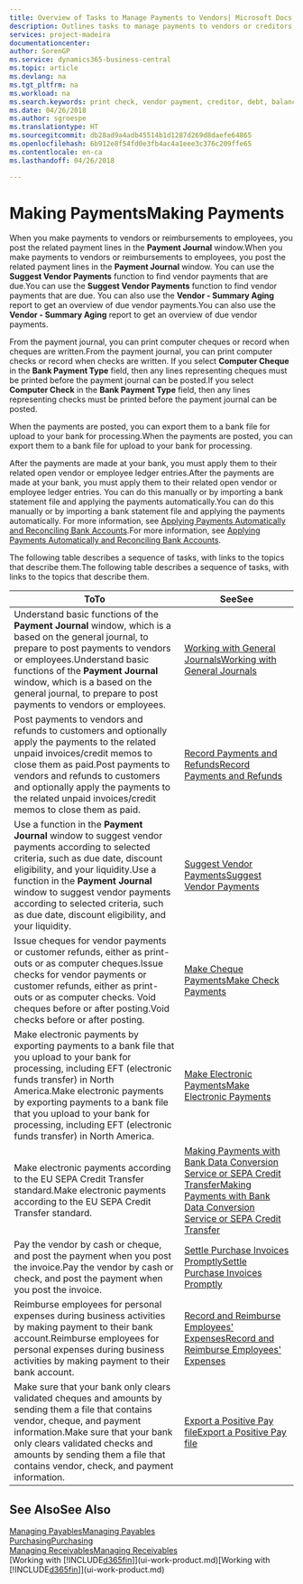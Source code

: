 ```yaml
---
title: Overview of Tasks to Manage Payments to Vendors| Microsoft Docs
description: Outlines tasks to manage payments to vendors or creditors, including posting payment lines and getting an overview of the balance due.
services: project-madeira
documentationcenter: 
author: SorenGP
ms.service: dynamics365-business-central
ms.topic: article
ms.devlang: na
ms.tgt_pltfrm: na
ms.workload: na
ms.search.keywords: print check, vendor payment, creditor, debt, balance due, AP
ms.date: 04/26/2018
ms.author: sgroespe
ms.translationtype: HT
ms.sourcegitcommit: db28ad9a4adb45514b1d1287d269d8daefe64865
ms.openlocfilehash: 6b912e8f54fd0e3fb4ac4a1eee3c376c209ffe65
ms.contentlocale: en-ca
ms.lasthandoff: 04/26/2018

---
```

# <a name="making-payments"></a><span data-ttu-id="d6b44-103">Making Payments</span><span class="sxs-lookup"><span data-stu-id="d6b44-103">Making Payments</span></span>
<span data-ttu-id="d6b44-104">When you make payments to vendors or reimbursements to employees, you post the related payment lines in the **Payment Journal** window.</span><span class="sxs-lookup"><span data-stu-id="d6b44-104">When you make payments to vendors or reimbursements to employees, you post the related payment lines in the **Payment Journal** window.</span></span> <span data-ttu-id="d6b44-105">You can use the **Suggest Vendor Payments** function to find vendor payments that are due.</span><span class="sxs-lookup"><span data-stu-id="d6b44-105">You can use the **Suggest Vendor Payments** function to find vendor payments that are due.</span></span> <span data-ttu-id="d6b44-106">You can also use the **Vendor - Summary Aging** report to get an overview of due vendor payments.</span><span class="sxs-lookup"><span data-stu-id="d6b44-106">You can also use the **Vendor - Summary Aging** report to get an overview of due vendor payments.</span></span>

<span data-ttu-id="d6b44-107">From the payment journal, you can print computer cheques or record when cheques are written.</span><span class="sxs-lookup"><span data-stu-id="d6b44-107">From the payment journal, you can print computer checks or record when checks are written.</span></span> <span data-ttu-id="d6b44-108">If you select **Computer Cheque** in the **Bank Payment Type** field, then any lines representing cheques must be printed before the payment journal can be posted.</span><span class="sxs-lookup"><span data-stu-id="d6b44-108">If you select **Computer Check** in the **Bank Payment Type** field, then any lines representing checks must be printed before the payment journal can be posted.</span></span>

<span data-ttu-id="d6b44-109">When the payments are posted, you can export them to a bank file for upload to your bank for processing.</span><span class="sxs-lookup"><span data-stu-id="d6b44-109">When the payments are posted, you can export them to a bank file for upload to your bank for processing.</span></span>

<span data-ttu-id="d6b44-110">After the payments are made at your bank, you must apply them to their related open vendor or employee ledger entries.</span><span class="sxs-lookup"><span data-stu-id="d6b44-110">After the payments are made at your bank, you must apply them to their related open vendor or employee ledger entries.</span></span> <span data-ttu-id="d6b44-111">You can do this manually or by importing a bank statement file and applying the payments automatically.</span><span class="sxs-lookup"><span data-stu-id="d6b44-111">You can do this manually or by importing a bank statement file and applying the payments automatically.</span></span> <span data-ttu-id="d6b44-112">For more information, see [Applying Payments Automatically and Reconciling Bank Accounts](receivables-apply-payments-auto-reconcile-bank-accounts.md).</span><span class="sxs-lookup"><span data-stu-id="d6b44-112">For more information, see [Applying Payments Automatically and Reconciling Bank Accounts](receivables-apply-payments-auto-reconcile-bank-accounts.md).</span></span>

<span data-ttu-id="d6b44-113">The following table describes a sequence of tasks, with links to the topics that describe them.</span><span class="sxs-lookup"><span data-stu-id="d6b44-113">The following table describes a sequence of tasks, with links to the topics that describe them.</span></span>

| <span data-ttu-id="d6b44-114">To</span><span class="sxs-lookup"><span data-stu-id="d6b44-114">To</span></span> | <span data-ttu-id="d6b44-115">See</span><span class="sxs-lookup"><span data-stu-id="d6b44-115">See</span></span> |
| --- | --- |
|<span data-ttu-id="d6b44-116">Understand basic functions of the **Payment Journal** window, which is a based on the general journal, to prepare to post payments to vendors or employees.</span><span class="sxs-lookup"><span data-stu-id="d6b44-116">Understand basic functions of the **Payment Journal** window, which is a based on the general journal, to prepare to post payments to vendors or employees.</span></span>|[<span data-ttu-id="d6b44-117">Working with General Journals</span><span class="sxs-lookup"><span data-stu-id="d6b44-117">Working with General Journals</span></span>](ui-work-general-journals.md)|
|<span data-ttu-id="d6b44-118">Post payments to vendors and refunds to customers and optionally apply the payments to the related unpaid invoices/credit memos to close them as paid.</span><span class="sxs-lookup"><span data-stu-id="d6b44-118">Post payments to vendors and refunds to customers and optionally apply the payments to the related unpaid invoices/credit memos to close them as paid.</span></span>|[<span data-ttu-id="d6b44-119">Record Payments and Refunds</span><span class="sxs-lookup"><span data-stu-id="d6b44-119">Record Payments and Refunds</span></span>](payables-how-post-payments-refunds.md)|
| <span data-ttu-id="d6b44-120">Use a function in the **Payment Journal** window to suggest vendor payments according to selected criteria, such as due date, discount eligibility, and your liquidity.</span><span class="sxs-lookup"><span data-stu-id="d6b44-120">Use a function in the **Payment Journal** window to suggest vendor payments according to selected criteria, such as due date, discount eligibility, and your liquidity.</span></span> |[<span data-ttu-id="d6b44-121">Suggest Vendor Payments</span><span class="sxs-lookup"><span data-stu-id="d6b44-121">Suggest Vendor Payments</span></span>](payables-how-suggest-vendor-payments.md) |
| <span data-ttu-id="d6b44-122">Issue cheques for vendor payments or customer refunds, either as print-outs or as computer cheques.</span><span class="sxs-lookup"><span data-stu-id="d6b44-122">Issue checks for vendor payments or customer refunds, either as print-outs or as computer checks.</span></span> <span data-ttu-id="d6b44-123">Void cheques before or after posting.</span><span class="sxs-lookup"><span data-stu-id="d6b44-123">Void checks before or after posting.</span></span> |[<span data-ttu-id="d6b44-124">Make Cheque Payments</span><span class="sxs-lookup"><span data-stu-id="d6b44-124">Make Check Payments</span></span>](payables-how-work-checks.md) |
|<span data-ttu-id="d6b44-125">Make electronic payments by exporting payments to a bank file that you upload to your bank for processing, including EFT (electronic funds transfer) in North America.</span><span class="sxs-lookup"><span data-stu-id="d6b44-125">Make electronic payments by exporting payments to a bank file that you upload to your bank for processing, including EFT (electronic funds transfer) in North America.</span></span> |[<span data-ttu-id="d6b44-126">Make Electronic Payments</span><span class="sxs-lookup"><span data-stu-id="d6b44-126">Make Electronic Payments</span></span>](payables-how-export-payments-bank-file.md)|
|<span data-ttu-id="d6b44-127">Make electronic payments according to the EU SEPA Credit Transfer standard.</span><span class="sxs-lookup"><span data-stu-id="d6b44-127">Make electronic payments according to the EU SEPA Credit Transfer standard.</span></span>|[<span data-ttu-id="d6b44-128">Making Payments with Bank Data Conversion Service or SEPA Credit Transfer</span><span class="sxs-lookup"><span data-stu-id="d6b44-128">Making Payments with Bank Data Conversion Service or SEPA Credit Transfer</span></span>](finance-make-payments-with-bank-data-conversion-service-or-sepa-credit-transfer.md)|
| <span data-ttu-id="d6b44-129">Pay the vendor by cash or cheque, and post the payment when you post the invoice.</span><span class="sxs-lookup"><span data-stu-id="d6b44-129">Pay the vendor by cash or check, and post the payment when you post the invoice.</span></span> |[<span data-ttu-id="d6b44-130">Settle Purchase Invoices Promptly</span><span class="sxs-lookup"><span data-stu-id="d6b44-130">Settle Purchase Invoices Promptly</span></span>](finance-how-to-settle-purchase-invoices-promptly.md) |
|<span data-ttu-id="d6b44-131">Reimburse employees for personal expenses during business activities by making payment to their bank account.</span><span class="sxs-lookup"><span data-stu-id="d6b44-131">Reimburse employees for personal expenses during business activities by making payment to their bank account.</span></span>|[<span data-ttu-id="d6b44-132">Record and Reimburse Employees' Expenses</span><span class="sxs-lookup"><span data-stu-id="d6b44-132">Record and Reimburse Employees' Expenses</span></span>](finance-how-record-reimburse-employee-expenses.md)|
| <span data-ttu-id="d6b44-133">Make sure that your bank only clears validated cheques and amounts by sending them a file that contains vendor, cheque, and payment information.</span><span class="sxs-lookup"><span data-stu-id="d6b44-133">Make sure that your bank only clears validated checks and amounts by sending them a file that contains vendor, check, and payment information.</span></span> |[<span data-ttu-id="d6b44-134">Export a Positive Pay file</span><span class="sxs-lookup"><span data-stu-id="d6b44-134">Export a Positive Pay file</span></span>](finance-how-positive-pay.md) |

## <a name="see-also"></a><span data-ttu-id="d6b44-135">See Also</span><span class="sxs-lookup"><span data-stu-id="d6b44-135">See Also</span></span>
[<span data-ttu-id="d6b44-136">Managing Payables</span><span class="sxs-lookup"><span data-stu-id="d6b44-136">Managing Payables</span></span>](payables-manage-payables.md)  
[<span data-ttu-id="d6b44-137">Purchasing</span><span class="sxs-lookup"><span data-stu-id="d6b44-137">Purchasing</span></span>](purchasing-manage-purchasing.md)  
[<span data-ttu-id="d6b44-138">Managing Receivables</span><span class="sxs-lookup"><span data-stu-id="d6b44-138">Managing Receivables</span></span>](receivables-manage-receivables.md)  
<span data-ttu-id="d6b44-139">[Working with [!INCLUDE[d365fin](includes/d365fin_md.md)]](ui-work-product.md)</span><span class="sxs-lookup"><span data-stu-id="d6b44-139">[Working with [!INCLUDE[d365fin](includes/d365fin_md.md)]](ui-work-product.md)</span></span>  

